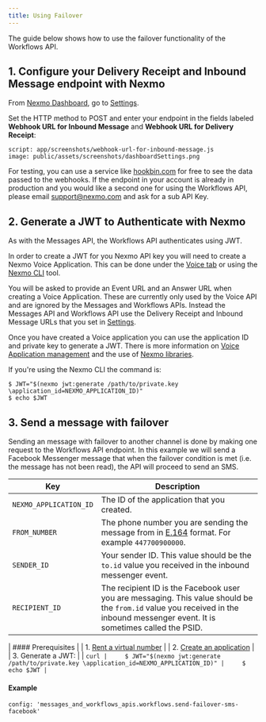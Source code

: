 ```yaml
---
title: Using Failover
---
```


The guide below shows how to use the failover functionality of the Workflows API.

## 1. Configure your Delivery Receipt and Inbound Message endpoint with Nexmo

From [Nexmo Dashboard](https://dashboard.nexmo.com), go to [Settings](https://dashboard.nexmo.com/settings).

Set the HTTP method to POST and enter your endpoint in the fields labeled **Webhook URL for Inbound Message** and **Webhook URL for Delivery Receipt**:

```screenshot
script: app/screenshots/webhook-url-for-inbound-message.js
image: public/assets/screenshots/dashboardSettings.png
```

For testing, you can use a service like [hookbin.com](https://hookbin.com/) for free to see the data passed to the webhooks. If the endpoint in your account is already in production and you would like a second one for using the Workflows API, please email [support@nexmo.com](mailto:support@nexmo.com) and ask for a sub API Key.

## 2. Generate a JWT to Authenticate with Nexmo

As with the Messages API, the Workflows API authenticates using JWT.

In order to create a JWT for you Nexmo API key you will need to create a Nexmo Voice Application. This can be done under the [Voice tab](https://dashboard.nexmo.com/voice/create-application) or using the [Nexmo CLI]( https://github.com/Nexmo/nexmo-cli) tool.

You will be asked to provide an Event URL and an Answer URL when creating a Voice Application. These are currently only used by the Voice API and are ignored by the Messages and Workflows APIs. Instead the Messages API and Workflows API use the Delivery Receipt and Inbound Message URLs that you set in [Settings](https://dashboard.nexmo.com/settings).

Once you have created a Voice application you can use the application ID and private key to generate a JWT. There is more information on [Voice Application management]( https://www.nexmo.com/blog/2017/06/29/voice-application-management-easier/) and the use of [Nexmo libraries](https://developer.nexmo.com/tools).

If you're using the Nexmo CLI the command is:

```curl
$ JWT="$(nexmo jwt:generate /path/to/private.key \application_id=NEXMO_APPLICATION_ID)"
$ echo $JWT
```

## 3. Send a message with failover

Sending an message with failover to another channel is done by making one request to the Workflows API endpoint. In this example we will send a Facebook Messenger message that when the failover condition is met (i.e. the message has not been read), the API will proceed to send an SMS.

Key | Description
-- | --
`NEXMO_APPLICATION_ID` |	The ID of the application that you created.
`FROM_NUMBER` | The phone number you are sending the message from in [E.164](https://en.wikipedia.org/wiki/E.164) format. For example `447700900000`.
`SENDER_ID` | Your sender ID. This value should be the `to.id` value you received in the inbound messenger event.
`RECIPIENT_ID` | The recipient ID is the Facebook user you are messaging. This value should be the `from.id` value you received in the inbound messenger event. It is sometimes called the PSID.

| #### Prerequisites
|
| 1. [Rent a virtual number](/account/guides/numbers#rent-virtual-numbers)
|
| 2. [Create an application](/concepts/guides/applications#getting-started-with-applications)
|
| 3. Generate a JWT:
|
|     ```curl
|     $ JWT="$(nexmo jwt:generate /path/to/private.key \application_id=NEXMO_APPLICATION_ID)"
|     $ echo $JWT
|     ```

#### Example

```tabbed_examples
config: 'messages_and_workflows_apis.workflows.send-failover-sms-facebook'
```
